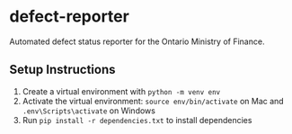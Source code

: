 # defect-reporter
Automated defect status reporter for the Ontario Ministry of Finance.
## Setup Instructions
1. Create a virtual environment with ```python -m venv env```
2. Activate the virtual environment: ```source env/bin/activate``` on Mac and ```.env\Scripts\activate``` on Windows
3. Run ```pip install -r dependencies.txt``` to install dependencies
